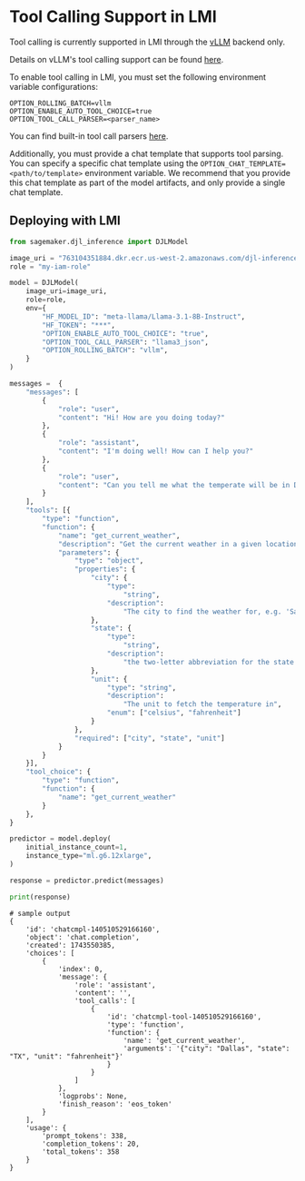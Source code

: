 # Tool Calling Support in LMI

Tool calling is currently supported in LMI through the [vLLM](vllm_user_guide.md) backend only.

Details on vLLM's tool calling support can be found [here](https://docs.vllm.ai/en/v0.7.3/features/tool_calling.html#how-to-write-a-tool-parser-plugin).

To enable tool calling in LMI, you must set the following environment variable configurations:

```
OPTION_ROLLING_BATCH=vllm
OPTION_ENABLE_AUTO_TOOL_CHOICE=true
OPTION_TOOL_CALL_PARSER=<parser_name>
```

You can find built-in tool call parsers [here](https://docs.vllm.ai/en/v0.7.3/features/tool_calling.html#automatic-function-calling).

Additionally, you must provide a chat template that supports tool parsing.
You can specify a specific chat template using the `OPTION_CHAT_TEMPLATE=<path/to/template>` environment variable.
We recommend that you provide this chat template as part of the model artifacts, and only provide a single chat template.

## Deploying with LMI

```python
from sagemaker.djl_inference import DJLModel

image_uri = "763104351884.dkr.ecr.us-west-2.amazonaws.com/djl-inference:0.32.0-lmi14.0.0-cu126"
role = "my-iam-role"

model = DJLModel(
    image_uri=image_uri,
    role=role,
    env={
        "HF_MODEL_ID": "meta-llama/Llama-3.1-8B-Instruct",
        "HF_TOKEN": "***",
        "OPTION_ENABLE_AUTO_TOOL_CHOICE": "true",
        "OPTION_TOOL_CALL_PARSER": "llama3_json",
        "OPTION_ROLLING_BATCH": "vllm",
    }
)

messages =  {
    "messages": [
        {
            "role": "user",
            "content": "Hi! How are you doing today?"
        }, 
        {
            "role": "assistant",
            "content": "I'm doing well! How can I help you?"
        }, 
        {
            "role": "user",
            "content": "Can you tell me what the temperate will be in Dallas, in fahrenheit?"
        }
    ],
    "tools": [{
        "type": "function",
        "function": {
            "name": "get_current_weather",
            "description": "Get the current weather in a given location",
            "parameters": {
                "type": "object",
                "properties": {
                    "city": {
                        "type":
                            "string",
                        "description":
                            "The city to find the weather for, e.g. 'San Francisco'"
                    },
                    "state": {
                        "type":
                            "string",
                        "description":
                            "the two-letter abbreviation for the state that the city is in, e.g. 'CA' which would mean 'California'"
                    },
                    "unit": {
                        "type": "string",
                        "description":
                            "The unit to fetch the temperature in",
                        "enum": ["celsius", "fahrenheit"]
                    }
                },
                "required": ["city", "state", "unit"]
            }
        }
    }],
    "tool_choice": {
        "type": "function",
        "function": {
            "name": "get_current_weather"
        }
    },
}

predictor = model.deploy(
    initial_instance_count=1,
    instance_type="ml.g6.12xlarge",
)

response = predictor.predict(messages)

print(response)
```
```
# sample output
{
    'id': 'chatcmpl-140510529166160',
    'object': 'chat.completion',
    'created': 1743550385,
    'choices': [
        {
            'index': 0,
            'message': {
                'role': 'assistant',
                'content': '',
                'tool_calls': [
                    {
                        'id': 'chatcmpl-tool-140510529166160',
                        'type': 'function',
                        'function': {
                            'name': 'get_current_weather',
                            'arguments': '{"city": "Dallas", "state": "TX", "unit": "fahrenheit"}'
                        }
                    }
                ]
            },
            'logprobs': None,
            'finish_reason': 'eos_token'
        }
    ],
    'usage': {
        'prompt_tokens': 338, 
        'completion_tokens': 20, 
        'total_tokens': 358
    }
}
```
